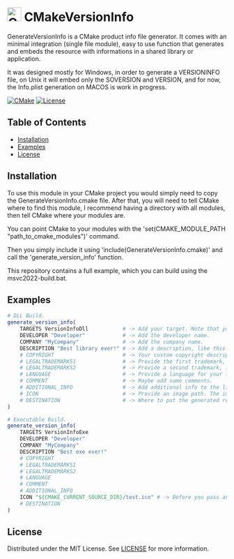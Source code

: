 # <img src="https://upload.wikimedia.org/wikipedia/commons/1/13/Cmake.svg" alt="CMake Logo" width="32" height="32"> CMakeVersionInfo

GenerateVersionInfo is a CMake product info file generator.
It comes with an minimal integration (single file module), 
easy to use function that generates and embeds the resource with informations in a 
shared library or application.

It was designed mostly for Windows, in order to generate a VERSIONINFO file,
on Unix it will embed only the SOVERSION and VERSION, and for now, the Info.plist 
generation on MACOS is work in progress.

[![CMake](https://img.shields.io/badge/CMake-3.5-red)](https://cmake.org/)
[![License](https://img.shields.io/badge/license-MIT-blue.svg)](LICENSE)

## Table of Contents

- [Installation](#installation)
- [Examples](#examples)
- [License](#license)

## Installation

To use this module in your CMake project you would simply need to copy the GenerateVersionInfo.cmake file.
After that, you will need to tell CMake where to find this module, I recommend having a directory with all modules,
then tell CMake where your modules are.

You can point CMake to your modules with the 'set(CMAKE_MODULE_PATH "path_to_cmake_modules")' command.

Then you simply include it using 'include(GenerateVersionInfo.cmake)' and call the 'generate_version_info' function.

This repository contains a full example, which you can build using the msvc2022-build.bat.

## Examples

```cmake
# DLL Build.
generate_version_info(
    TARGETS VersionInfoDll           # -> Add your target. Note that you can also pass multiple targets on the same function call if the description is the same !
    DEVELOPER "Developer"            # -> Add the developer name.
    COMPANY "MyCompany"              # -> Add the company name.
    DESCRIPTION "Best library ever!" # -> Add a description, like this one !
    # COPYRIGHT                      # -> Your custom copyright description, If not provided it uses a default copyright message.
    # LEGALTRADEMARKS1               # -> Provide the first trademark, if not use a default message.
    # LEGALTRADEMARKS2               # -> Provide a second trademark, if not use a default message.
    # LANGUAGE                       # -> Provide a language for your library, the default one is "U.S. English". Note, if you need other language name see the languages supported by Microsoft VERSIONINFO. 
    # COMMENT                        # -> Maybe add some comments.
    # ADDITIONAL_INFO                # -> Add additional info to the library.
    # ICON                           # -> Provide an image path. The image is embedded only on executables, libraries will ignore it !
    # DESTINATION                    # -> Where to put the generated resource file, if not provided it's in the ${CMAKE_CURRENT_BINARY_DIR} ! 
)

# Executable Build.
generate_version_info(
    TARGETS VersionInfoExe
    DEVELOPER "Developer"
    COMPANY "MyCompany"
    DESCRIPTION "Best exe ever!"
    # COPYRIGHT       
    # LEGALTRADEMARKS1
    # LEGALTRADEMARKS2
    # LANGUAGE        
    # COMMENT         
    # ADDITIONAL_INFO 
    ICON "${CMAKE_CURRENT_SOURCE_DIR}/test.ico" # -> Before you pass an icon file, check that the icon is correctly formatted and the path is right, otherwise the RC compiler won't be happy !
    # DESTINATION     
)
```

## License

Distributed under the MIT License. See [LICENSE](./LICENSE) for more information.
